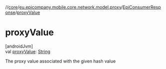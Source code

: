 //[core](../../../index.md)/[eu.epicompany.mobile.core.network.model.proxy](../index.md)/[EpiConsumerResponse](index.md)/[proxyValue](proxy-value.md)

# proxyValue

[androidJvm]\
val [proxyValue](proxy-value.md): [String](https://kotlinlang.org/api/latest/jvm/stdlib/kotlin/-string/index.html)

The proxy value associated with the given hash value
